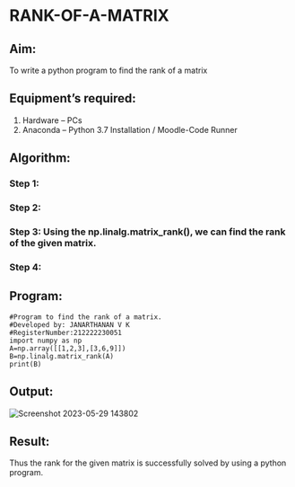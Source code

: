 # RANK-OF-A-MATRIX
## Aim:
To write a python program to find the rank of a matrix
## Equipment’s required:
1. 	Hardware – PCs
2. 	Anaconda – Python 3.7 Installation / Moodle-Code Runner
## Algorithm:
### Step 1: 
### Step 2: 
### Step 3: Using the np.linalg.matrix_rank(), we can find the rank of the given matrix.
### Step 4: 
## Program:
    #Program to find the rank of a matrix.
    #Developed by: JANARTHANAN V K
    #RegisterNumber:212222230051
    import numpy as np
    A=np.array([[1,2,3],[3,6,9]])
    B=np.linalg.matrix_rank(A)
    print(B)
## Output:
![Screenshot 2023-05-29 143802](https://github.com/Janarthanan2/RANK-OF-A-MATRIX/assets/119393515/641303c9-a912-45c2-bc59-5577e94cba9f)

## Result:
Thus the rank for the given matrix is successfully solved by  using a python program.

